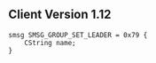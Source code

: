 ## Client Version 1.12

```rust,ignore
smsg SMSG_GROUP_SET_LEADER = 0x79 {
    CString name;    
}

```
